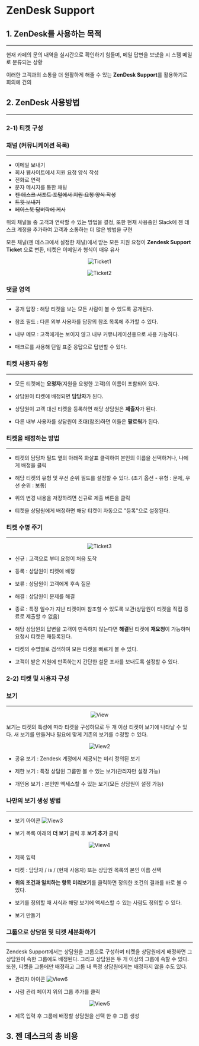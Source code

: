 # ZenDesk Support

## 1. ZenDesk를 사용하는 목적

---

현재 카페의 문의 내역을 실시간으로 확인하기 힘들며, 메일 답변을 보냈을 시 스팸 메일로 분류되는 상황

이러한 고객과의 소통을 더 원활하게 해줄 수 있는 **ZenDesk Support**를 활용하기로 회의에 건의

## 2. ZenDesk 사용방법

---

### **2-1) 티켓 구성**

### **채널** (커뮤니케이션 목록)

---

- 이메일 보내기
- 회사 웹사이트에서 지원 요청 양식 작성
- 전화로 연락
- 문자 메시지를 통한 채팅
- ~~젠 데스크 서포트 포털에서 지원 요청 양식 작성~~
- ~~트윗 보내기~~
- ~~페이스북 담벼락에 게시~~

위의 채널들 중 고객과 연락할 수 있는 방법을 결정, 또한 현재 사용중인 Slack에 젠 데스크 계정을 추가하여 고객과 소통하는 더 많은 방법을 구현

모든 채널(젠 데스크에서 설정한 채널)에서 받는 모든 지원 요청이 **Zendesk Support Ticket** 으로 변환, 티켓은 이메일과 형식이 매우 유사

<center>

![Ticket1](https://support.zendesk.com/hc/article_attachments/4408894986266/ticket_anatomy_top.png)

</center>

<center>

![Ticket2](https://zen-marketing-documentation.s3.amazonaws.com/docs/en/ticket_anatomy_main2.png)

</center>

### **댓글 영역**

---

- 공개 답장 : 해당 티켓을 보는 모든 사람이 볼 수 있도록 공개된다.

- 참조 필드 : 다른 외부 사용자를 답장의 참조 목록에 추가할 수 있다.

- 내부 메모 : 고객에게는 보이지 않고 내부 커뮤니케이션용으로 사용 가능하다.

- 매크로를 사용해 단일 표준 응답으로 답변할 수 있다.

### **티켓 사용자 유형**

---

- 모든 티켓에는 **요청자**(지원을 요청한 고객)의 이름이 포함되어 있다.

- 상담원이 티켓에 배정되면 **담당자**가 된다.

- 상담원이 고객 대신 티켓을 등록하면 해당 상담원은 **제출자**가 된다.

- 다른 내부 사용자를 상담원이 초대(참조)하면 이들은 **팔로워**가 된다.

### **티켓을 배정하는 방법**

---

- 티켓의 담당자 필드 옆의 아래쪽 화살표 클릭하여 본인의 이름을 선택하거나, 나에게 배정을 클릭

- 해당 티켓의 유형 및 우선 순위 필드를 설정할 수 있다. (초기 옵션 - 유형 : 문제, 우선 순위 : 보통)

- 위의 변경 내용을 저장하려면 신규로 제출 버튼을 클릭

- 티켓을 상담원에게 배정하면 해당 티켓이 자동으로 "등록"으로 설정된다.

### **티켓 수명 주기**

---

<center>

![Ticket3](https://zen-marketing-documentation.s3.amazonaws.com/docs/ko/gsg_submit_button.png)

</center>

- 신규 : 고객으로 부터 요청이 처음 도착

- 등록 : 상담원이 티켓에 배정

- 보류 : 상담원이 고객에게 후속 질문

- 해결 : 상담원이 문제를 해결

- 종료 : 특정 일수가 지난 티켓이며 참조할 수 있도록 보관(상담원이 티켓을 직접 종료로 제출할 수 없음)

- 해당 상담원의 답변을 고객이 만족하지 않는다면 **해결**된 티켓에 **재요청**이 가능하며 요청시 티켓은 재등록된다.

- 티켓의 수명별로 검색하여 모든 티켓을 빠르게 볼 수 있다.

- 고객이 받은 지원에 만족하는지 간단한 설문 조사를 보내도록 설정할 수 있다.

### **2-2) 티켓 및 사용자 구성**

### **보기**

---

<center>

![View](https://zen-marketing-documentation.s3.amazonaws.com/docs/ko/gsg_unassigned_tickets_new_thumb.png)

</center>

보기는 티켓의 특성에 따라 티켓을 구성하므로 두 개 이상 티켓이 보기에 나타날 수 있다. 새 보기를 만들거나 필요에 맞게 기존의 보기를 수정할 수 있다.

<center>

![View2](https://zen-marketing-documentation.s3.amazonaws.com/docs/en/gsg_view_available_for.png)

</center>

- 공유 보기 : Zendesk 계정에서 제공되는 미리 정의된 보기

- 제한 보기 : 특정 상담원 그룹만 볼 수 있는 보기(관리자만 설정 가능)
- 개인용 보기 : 본인만 액세스할 수 있는 보기(모든 상담원이 설정 가능)

### **나만의 보기 생성 방법**

---

- 보기 아이콘
![View3](https://zen-marketing-documentation.s3.amazonaws.com/docs/en/views_icon.png)

- 보기 목록 아래의 **더 보기** 클릭 후 **보기 추가** 클릭

<center>

![View4](https://zen-marketing-documentation.s3.amazonaws.com/docs/en/support_intro_assignee.png)

</center>

- 제목 입력
  
- 티켓 : 담당자 / is / (현재 사용자) 또는 상담원 목록의 본인 이름 선택
  
- **위의 조건과 일치하는 항목 미리보기**를 클릭하면 정의한 조건의 결과를 바로 볼 수 있다.
  
- 보기를 정의할 때 서식과 해당 보기에 액세스할 수 있는 사람도 정의할 수 있다.
  
- 보기 만들기

### **그룹으로 상담원 및 티켓 세분화하기**

---

Zendesk Support에서는 상담원을 그룹으로 구성하며 티켓을 상담원에게 배정하면 그 상담원이 속한 그룹에도 배정된다. 그리고 상담원은 두 개 이상의 그룹에 속할 수 있다. 또한, 티켓을 그룹에만 배정하고 그룹 내 특정 상담원에게는 배정하지 않을 수도 있다.

- 관리자 아이콘
![View6](https://zen-marketing-documentation.s3.amazonaws.com/docs/en/manage_icon.png)

- 사람 관리 페이지 위의 그룹 추가를 클릭
  
<center>

![View5](https://zen-marketing-documentation.s3.amazonaws.com/docs/en/gsg_group_new.png)

</center>

- 제목 입력 후 그룹에 배정할 상담원을 선택 한 후 그룹 생성

## 3. 젠 데스크의 총 비용
